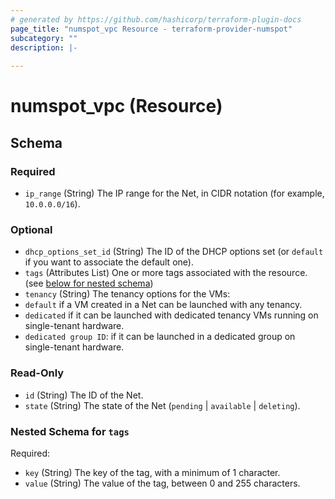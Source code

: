```yaml
---
# generated by https://github.com/hashicorp/terraform-plugin-docs
page_title: "numspot_vpc Resource - terraform-provider-numspot"
subcategory: ""
description: |-
  
---
```


# numspot_vpc (Resource)





<!-- schema generated by tfplugindocs -->
## Schema

### Required

- `ip_range` (String) The IP range for the Net, in CIDR notation (for example, `10.0.0.0/16`).

### Optional

- `dhcp_options_set_id` (String) The ID of the DHCP options set (or `default` if you want to associate the default one).
- `tags` (Attributes List) One or more tags associated with the resource. (see [below for nested schema](#nestedatt--tags))
- `tenancy` (String) The tenancy options for the VMs:<br />
- `default` if a VM created in a Net can be launched with any tenancy.<br />
- `dedicated` if it can be launched with dedicated tenancy VMs running on single-tenant hardware.<br />
- `dedicated group ID`: if it can be launched in a dedicated group on single-tenant hardware.

### Read-Only

- `id` (String) The ID of the Net.
- `state` (String) The state of the Net (`pending` \| `available` \| `deleting`).

<a id="nestedatt--tags"></a>
### Nested Schema for `tags`

Required:

- `key` (String) The key of the tag, with a minimum of 1 character.
- `value` (String) The value of the tag, between 0 and 255 characters.
